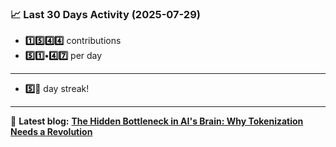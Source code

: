 <!--START_STATS-->
### 📈 Last 30 Days Activity (2025-07-29)  
- **1️⃣5️⃣4️⃣4️⃣** contributions  
- **5️⃣1️⃣•4️⃣7️⃣** per day
---
- **5️⃣🎱** day streak!
---
📝 **Latest blog:** [**The Hidden Bottleneck in AI's Brain: Why Tokenization Needs a Revolution**](https://andriak.com/blog/tokenization-revolution)
<!--END_STATS-->
